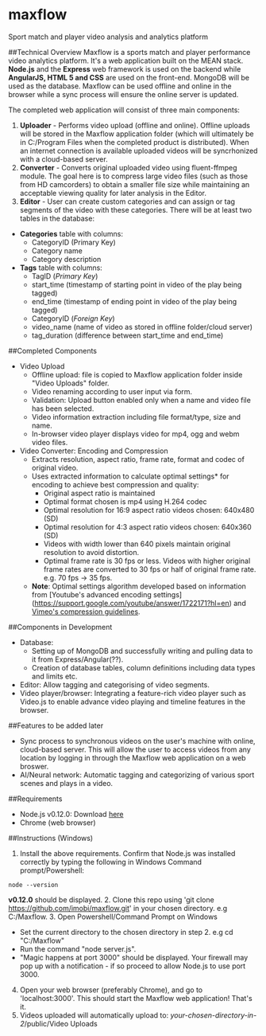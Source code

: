 # maxflow
Sport match and player video analysis and analytics platform

##Technical Overview
Maxflow is a sports match and player performance video analytics platform. It's a web application built on the MEAN stack. **Node.js** and the **Express** web framework is used on the backend while **AngularJS, HTML 5 and CSS** are used on the front-end. MongoDB will be used as the database. Maxflow can be used offline and online in the browser while a sync process will ensure the online server is updated.

The completed web application will consist of three main components:
 1. **Uploader** - Performs video upload (offline and online). Offline uploads will be stored in the Maxflow application folder (which will ultimately be in C:/Program Files when the completed product is distributed). When an internet connection is available uploaded videos will be syncrhonized with a cloud-based server.
 2. **Converter** - Converts original uploaded video using fluent-ffmpeg module. The goal here is to compress large video files (such as those from HD camcorders) to obtain a smaller file size while maintaining an acceptable viewing quality for later analysis in the Editor. 
 3. **Editor** - User can create custom categories and can assign or tag segments of the video with these categories. There will be at least two tables in the database:
  - **Categories** table with columns:
     - CategoryID (Primary Key)
     - Category name
     - Category description
  - **Tags** table with columns:
     - TagID (*Primary Key*)
     - start_time (timestamp of starting point in video of the play being tagged)
     - end_time (timestamp of ending point in video of the play being tagged)
     - CategoryID (*Foreign Key*)
     - video_name (name of video as stored in offline folder/cloud server)
     - tag_duration (difference between start_time and end_time)

##Completed Components
- Video Upload
  - Offline upload: file is copied to Maxflow application folder inside "Video Uploads" folder.
  - Video renaming according to user input via form.
  - Validation: Upload button enabled only when a name and video file has been selected.
  - Video information extraction including file format/type, size and name.
  - In-browser video player displays video for mp4, ogg and webm video files.
- Video Converter: Encoding and Compression
  - Extracts resolution, aspect ratio, frame rate, format and codec of original video.
  - Uses extracted information to calculate optimal settings* for encoding to achieve best compression and quality:
     - Original aspect ratio is maintained
     - Optimal format  chosen is mp4 using H.264 codec
     - Optimal resolution for 16:9 aspect ratio videos chosen: 640x480 (SD)
     - Optimal resolution for 4:3 aspect ratio videos chosen: 640x360 (SD)
     - Videos with width lower than 640 pixels maintain original resolution to avoid distortion.
     - Optimal frame rate is 30 fps or less. Videos with higher original frame rates are converted to 30 fps or half of original frame rate. e.g. 70 fps -> 35 fps.
  - **Note**: Optimal settings algorithm developed based on information from [Youtube's advanced encoding settings] (https://support.google.com/youtube/answer/1722171?hl=en) and [Vimeo's compression guidelines](https://vimeo.com/help/compression).

##Components in Development
- Database: 
  - Setting up of MongoDB and successfully writing and pulling data to it from Express/Angular(??). 
  - Creation of database tables, column definitions including data types and limits etc.
- Editor: Allow tagging and categorising of video segments. 
- Video player/browser: Integrating a feature-rich video player such as Video.js to enable advance video playing and timeline features in the browser.

##Features to be added later
- Sync process to synchronous videos on the user's machine with online, cloud-based server. This will allow the user to access videos from any location by logging in through the Maxflow web application on a web broswer.
- AI/Neural network: Automatic tagging and categorizing of various sport scenes and plays in a video.

##Requirements

* Node.js v0.12.0: Download [here](https://nodejs.org/download/)
* Chrome (web browser)

##Instructions (Windows)

1. Install the above requirements. Confirm that Node.js was installed correctly by typing the following in Windows Command prompt/Powershell:
  ````
  node --version
  ```` 

  **v0.12.0** should be displayed.
2. Clone this repo using 'git clone https://github.com/imobi/maxflow.git' in your chosen directory. e.g C:/Maxflow.
3. Open Powershell/Command Prompt on Windows
  - Set the current directory to the chosen directory in step 2. e.g cd "C:/Maxflow"
  - Run the command "node server.js". 
  - "Magic happens at port 3000" should be displayed. Your firewall may pop up with a notification - if so proceed to allow Node.js to use port 3000.
4. Open your web browser (preferably Chrome), and go to 'localhost:3000'. This should start the Maxflow web application! That's it.
5. Videos uploaded will automatically upload to: *your-chosen-directory-in-2*/public/Video Uploads

